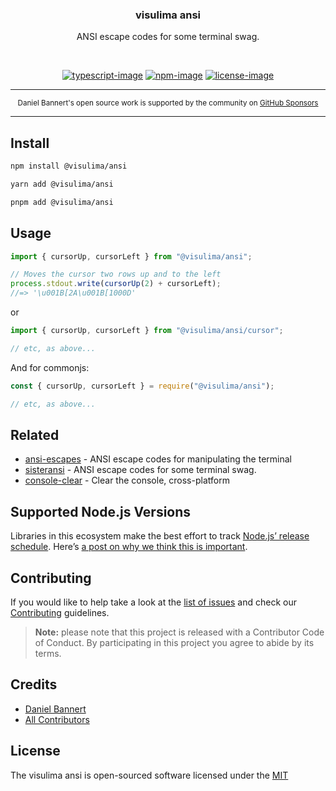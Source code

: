 <div align="center">
  <h3>visulima ansi</h3>
  <p>
  ANSI escape codes for some terminal swag.
  </p>
</div>

<br />

<div align="center">

[![typescript-image]][typescript-url] [![npm-image]][npm-url] [![license-image]][license-url]

</div>

---

<div align="center">
    <p>
        <sup>
            Daniel Bannert's open source work is supported by the community on <a href="https://github.com/sponsors/prisis">GitHub Sponsors</a>
        </sup>
    </p>
</div>

---

## Install

```sh
npm install @visulima/ansi
```

```sh
yarn add @visulima/ansi
```

```sh
pnpm add @visulima/ansi
```

## Usage

```js
import { cursorUp, cursorLeft } from "@visulima/ansi";

// Moves the cursor two rows up and to the left
process.stdout.write(cursorUp(2) + cursorLeft);
//=> '\u001B[2A\u001B[1000D'
```

or

```js
import { cursorUp, cursorLeft } from "@visulima/ansi/cursor";

// etc, as above...
```

And for commonjs:

```js
const { cursorUp, cursorLeft } = require("@visulima/ansi");

// etc, as above...
```

## Related

- [ansi-escapes](https://github.com/sindresorhus/ansi-escapes) - ANSI escape codes for manipulating the terminal
- [sisteransi](https://github.com/terkelg/sisteransi) - ANSI escape codes for some terminal swag.
- [console-clear](https://github.com/lukeed/console-clear) - Clear the console, cross-platform

## Supported Node.js Versions

Libraries in this ecosystem make the best effort to track [Node.js’ release schedule](https://github.com/nodejs/release#release-schedule).
Here’s [a post on why we think this is important](https://medium.com/the-node-js-collection/maintainers-should-consider-following-node-js-release-schedule-ab08ed4de71a).

## Contributing

If you would like to help take a look at the [list of issues](https://github.com/visulima/visulima/issues) and check our [Contributing](.github/CONTRIBUTING.md) guidelines.

> **Note:** please note that this project is released with a Contributor Code of Conduct. By participating in this project you agree to abide by its terms.

## Credits

- [Daniel Bannert](https://github.com/prisis)
- [All Contributors](https://github.com/visulima/visulima/graphs/contributors)

## License

The visulima ansi is open-sourced software licensed under the [MIT][license-url]

[typescript-image]: https://img.shields.io/badge/Typescript-294E80.svg?style=for-the-badge&logo=typescript
[typescript-url]: "typescript"
[license-image]: https://img.shields.io/npm/l/@visulima/ansi?color=blueviolet&style=for-the-badge
[license-url]: LICENSE.md "license"
[npm-image]: https://img.shields.io/npm/v/@visulima/ansi/latest.svg?style=for-the-badge&logo=npm
[npm-url]: https://www.npmjs.com/package/@visulima/ansi/v/latest "npm"
